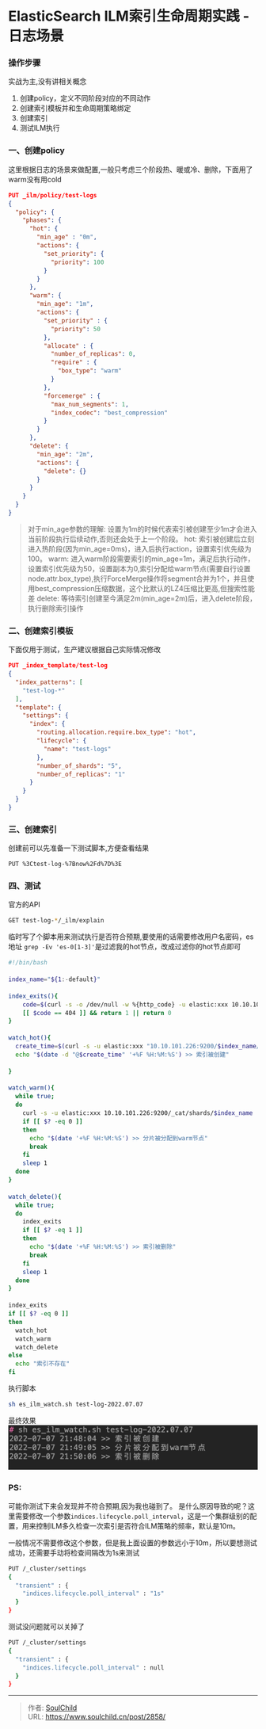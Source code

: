 # ElasticSearch ILM索引生命周期实践 - 日志场景

<!--more-->
### 操作步骤
实战为主,没有讲相关概念
1. 创建policy，定义不同阶段对应的不同动作
2. 创建索引模板并和生命周期策略绑定
3. 创建索引
4. 测试ILM执行

### 一、创建policy
这里根据日志的场景来做配置,一般只考虑三个阶段热、暖或冷、删除，下面用了warm没有用cold

```json
PUT _ilm/policy/test-logs
{
  "policy": {
    "phases": {
      "hot": {
        "min_age" : "0m",
        "actions": {
          "set_priority": {
            "priority": 100
          }
        }
      },
      "warm": {
        "min_age": "1m",
        "actions": {
          "set_priority" : {
            "priority": 50
          },
          "allocate" : {
            "number_of_replicas": 0,
            "require" : {
              "box_type": "warm"
            }
          },
          "forcemerge" : {
            "max_num_segments": 1,
            "index_codec": "best_compression"
          }
        }
      },
      "delete": {
        "min_age": "2m",           
        "actions": {
          "delete": {}
        }
      }
    }
  }
}
```
> 对于min_age参数的理解: 设置为1m的时候代表索引被创建至少1m才会进入当前阶段执行后续动作,否则还会处于上一个阶段。
> hot: 索引被创建后立刻进入热阶段(因为min_age=0ms)，进入后执行action，设置索引优先级为100。
> warm: 进入warm阶段需要索引的min_age=1m，满足后执行动作，设置索引优先级为50，设置副本为0,索引分配给warm节点(需要自行设置node.attr.box_type),执行ForceMerge操作将segment合并为1个，并且使用best_compression压缩数据，这个比默认的LZ4压缩比更高,但搜索性能差
> delete: 等待索引创建至今满足2m(min_age=2m)后，进入delete阶段，执行删除索引操作


### 二、创建索引模板
下面仅用于测试，生产建议根据自己实际情况修改
```json
PUT _index_template/test-log
{
  "index_patterns": [
    "test-log-*"
  ],
  "template": {
    "settings": {
      "index": {
        "routing.allocation.require.box_type": "hot",
        "lifecycle": {
          "name": "test-logs"
        },
        "number_of_shards": "5",
        "number_of_replicas": "1"
      }
    }
  }
}
```

### 三、创建索引
创建前可以先准备一下测试脚本,方便查看结果
```bash
PUT %3Ctest-log-%7Bnow%2Fd%7D%3E
```


### 四、测试
官方的API
```bash
GET test-log-*/_ilm/explain
```
临时写了个脚本用来测试执行是否符合预期,要使用的话需要修改用户名密码，es地址
`grep -Ev 'es-0[1-3]'`是过滤我的hot节点，改成过滤你的hot节点即可
```bash
#!/bin/bash

index_name="${1:-default}"

index_exits(){
    code=$(curl -s -o /dev/null -w %{http_code} -u elastic:xxx 10.10.101.226:9200/$index_name)
    [[ $code == 404 ]] && return 1 || return 0
}

watch_hot(){
  create_time=$(curl -s -u elastic:xxx "10.10.101.226:9200/$index_name/_settings" | jq -r ".\"$index_name\".settings.index.creation_date" | sed 's#...$##')
  echo "$(date -d "@$create_time" '+%F %H:%M:%S') >> 索引被创建"
  
}

watch_warm(){
  while true;
  do
    curl -s -u elastic:xxx 10.10.101.226:9200/_cat/shards/$index_name | awk '$3=="p"{print $NF}' | grep -Ev 'es-0[1-3]' &> /dev/null
    if [[ $? -eq 0 ]] 
    then
      echo "$(date '+%F %H:%M:%S') >> 分片被分配到warm节点"
      break
    fi
    sleep 1
  done
}

watch_delete(){
  while true;
  do
    index_exits
    if [[ $? -eq 1 ]] 
    then
      echo "$(date '+%F %H:%M:%S') >> 索引被删除"
      break
    fi
    sleep 1
  done
}

index_exits
if [[ $? -eq 0 ]]
then
  watch_hot
  watch_warm
  watch_delete
else
  echo "索引不存在"
fi
```

执行脚本
```bash
sh es_ilm_watch.sh test-log-2022.07.07
```

最终效果
![93929-dwce4zz01ur.png](images/232585211.png)

### PS: 
可能你测试下来会发现并不符合预期,因为我也碰到了。
是什么原因导致的呢？这里需要修改一个参数`indices.lifecycle.poll_interval`，这是一个集群级别的配置，用来控制ILM多久检查一次索引是否符合ILM策略的频率，默认是10m。

一般情况不需要修改这个参数，但是我上面设置的参数远小于10m，所以要想测试成功，还需要手动将检查间隔改为1s来测试
```bash
PUT /_cluster/settings
{
  "transient" : {
    "indices.lifecycle.poll_interval" : "1s"
  }
}
```

测试没问题就可以关掉了
```bash
PUT /_cluster/settings
{
  "transient" : {
    "indices.lifecycle.poll_interval" : null
  }
}
```


---

> 作者: [SoulChild](https://www.soulchild.cn)  
> URL: https://www.soulchild.cn/post/2858/  

